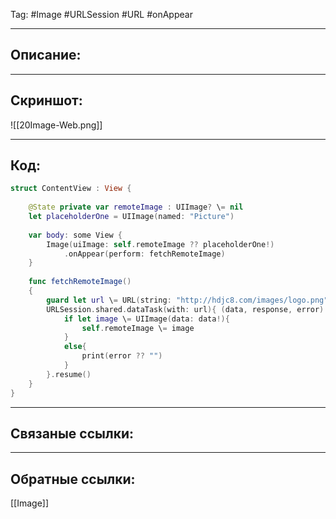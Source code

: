 Tag: #Image #URLSession #URL #onAppear

---
## Описание:


---
## Скриншот:
![[20Image-Web.png]]

---
## Код:

``` swift
struct ContentView : View {
    
    @State private var remoteImage : UIImage? \= nil
    let placeholderOne = UIImage(named: "Picture")
    
    var body: some View {
        Image(uiImage: self.remoteImage ?? placeholderOne!)
            .onAppear(perform: fetchRemoteImage)
    }
    
    func fetchRemoteImage()
    {
        guard let url \= URL(string: "http://hdjc8.com/images/logo.png") else { return }
        URLSession.shared.dataTask(with: url){ (data, response, error) in
            if let image \= UIImage(data: data!){
                self.remoteImage \= image
            }
            else{
                print(error ?? "")
            }
        }.resume()
    }
}

```

---
## Связаные ссылки:


---
## Обратные ссылки:
[[Image]]